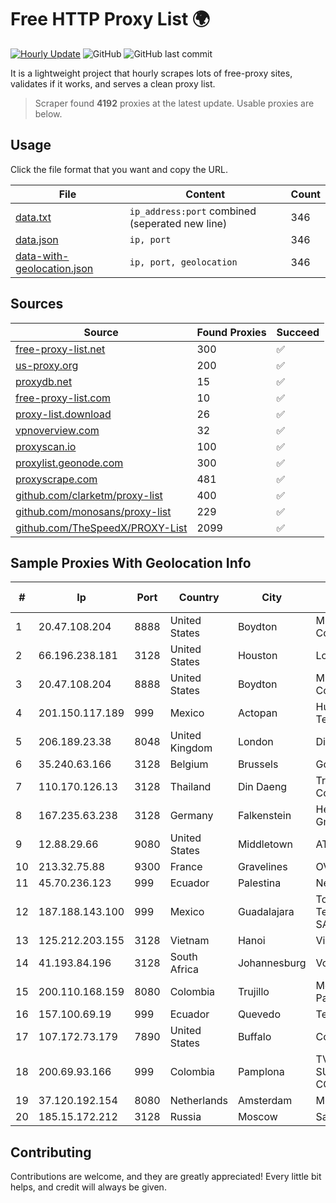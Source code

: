 
# Free HTTP Proxy List 🌍

[![Hourly Update](https://github.com/mertguvencli/http-proxy-list/actions/workflows/main.yml/badge.svg?branch=main)](https://github.com/mertguvencli/http-proxy-list/actions/workflows/main.yml)
![GitHub](https://img.shields.io/github/license/mertguvencli/http-proxy-list)
![GitHub last commit](https://img.shields.io/github/last-commit/mertguvencli/http-proxy-list)

It is a lightweight project that hourly scrapes lots of free-proxy sites, validates if it works, and serves a clean proxy list.


> Scraper found **4192** proxies at the latest update. Usable proxies are below.

## Usage

Click the file format that you want and copy the URL.


|File|Content|Count|
|----|-------|-----|
|[data.txt](https://raw.githubusercontent.com/mertguvencli/http-proxy-list/main/proxy-list/data.txt)|`ip_address:port` combined (seperated new line)|346|
|[data.json](https://raw.githubusercontent.com/mertguvencli/http-proxy-list/main/proxy-list/data.json)|`ip, port`|346|
|[data-with-geolocation.json](https://raw.githubusercontent.com/mertguvencli/http-proxy-list/main/proxy-list/data-with-geolocation.json)|`ip, port, geolocation`|346|

## Sources

|Source|Found Proxies|Succeed|
|------|-------------|-------|
|[free-proxy-list.net](https://free-proxy-list.net)|300|✅|
|[us-proxy.org](https://www.us-proxy.org)|200|✅|
|[proxydb.net](http://proxydb.net)|15|✅|
|[free-proxy-list.com](https://free-proxy-list.com/?page=&port=&type%5B%5D=http&type%5B%5D=https&up_time=0&search=Search)|10|✅|
|[proxy-list.download](https://www.proxy-list.download/HTTP)|26|✅|
|[vpnoverview.com](https://vpnoverview.com/privacy/anonymous-browsing/free-proxy-servers)|32|✅|
|[proxyscan.io](https://www.proxyscan.io)|100|✅|
|[proxylist.geonode.com](https://proxylist.geonode.com/api/proxy-list?limit=300&page=1&sort_by=lastChecked&sort_type=desc&protocols=http,https)|300|✅|
|[proxyscrape.com](https://api.proxyscrape.com/v2/?request=displayproxies&protocol=http&timeout=10000&country=all&ssl=all&anonymity=all)|481|✅|
|[github.com/clarketm/proxy-list](https://raw.githubusercontent.com/clarketm/proxy-list/master/proxy-list-raw.txt)|400|✅|
|[github.com/monosans/proxy-list](https://raw.githubusercontent.com/monosans/proxy-list/main/proxies/http.txt)|229|✅|
|[github.com/TheSpeedX/PROXY-List](https://raw.githubusercontent.com/TheSpeedX/PROXY-List/master/http.txt)|2099|✅|


## Sample Proxies With Geolocation Info

|#|Ip|Port|Country|City|Internet Service Provider|
|-|--|----|-------|----|-------------------------|
|1|20.47.108.204|8888|United States|Boydton|Microsoft Corporation|
|2|66.196.238.181|3128|United States|Houston|Logix|
|3|20.47.108.204|8888|United States|Boydton|Microsoft Corporation|
|4|201.150.117.189|999|Mexico|Actopan|Hulux Telecomunicaciones|
|5|206.189.23.38|8048|United Kingdom|London|DigitalOcean, LLC|
|6|35.240.63.166|3128|Belgium|Brussels|Google LLC|
|7|110.170.126.13|3128|Thailand|Din Daeng|True Internet Corporation CO. Ltd.|
|8|167.235.63.238|3128|Germany|Falkenstein|Hetzner Online GmbH|
|9|12.88.29.66|9080|United States|Middletown|AT&T Services, Inc.|
|10|213.32.75.88|9300|France|Gravelines|OVH SAS|
|11|45.70.236.123|999|Ecuador|Palestina|Nedetel S.A.|
|12|187.188.143.100|999|Mexico|Guadalajara|Total Play Telecomunicaciones SA De CV|
|13|125.212.203.155|3128|Vietnam|Hanoi|Viettel Corporation|
|14|41.193.84.196|3128|South Africa|Johannesburg|Vox Telecom|
|15|200.110.168.159|8080|Colombia|Trujillo|Media Commerce Partners S.A|
|16|157.100.69.19|999|Ecuador|Quevedo|Telconet S.A|
|17|107.172.73.179|7890|United States|Buffalo|ColoCrossing|
|18|200.69.93.166|999|Colombia|Pamplona|TV AZTECA SUCURSAL COLOMBIA|
|19|37.120.192.154|8080|Netherlands|Amsterdam|M247 Ltd|
|20|185.15.172.212|3128|Russia|Moscow|SafeData LLC|



## Contributing

Contributions are welcome, and they are greatly appreciated! Every
little bit helps, and credit will always be given.

